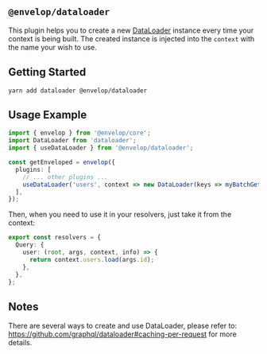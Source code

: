 ## `@envelop/dataloader`

This plugin helps you to create a new [DataLoader](https://github.com/graphql/dataloader) instance every time your context is being built. The created instance is injected into the `context` with the name your wish to use.

## Getting Started

```
yarn add dataloader @envelop/dataloader
```

## Usage Example

```ts
import { envelop } from '@envelop/core';
import DataLoader from 'dataloader';
import { useDataLoader } from '@envelop/dataloader';

const getEnveloped = envelop({
  plugins: [
    // ... other plugins ...
    useDataLoader('users', context => new DataLoader(keys => myBatchGetUsers(keys))),
  ],
});
```

Then, when you need to use it in your resolvers, just take it from the context:

```ts
export const resolvers = {
  Query: {
    user: (root, args, context, info) => {
      return context.users.load(args.id);
    },
  },
};
```

## Notes

There are several ways to create and use DataLoader, please refer to: https://github.com/graphql/dataloader#caching-per-request for more details.
